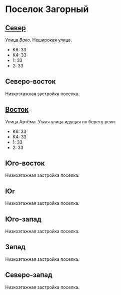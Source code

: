 # Поселок Загорный

## [Север](./11395030.md)

Улица *Вако*.
Неширокая улица.

* K6:   33
* K4:   33
* 1:    33
* 2:    33

## Северо-восток

Низкоэтажная застройка поселка.

## [Восток](./11460040.md)

Улица Артёма.
Узкая улица идущая по берегу реки.

* K6:   33
* K4:   33
* 1:    33
* 2:    33

## Юго-восток

Низкоэтажная застройка поселка.

## Юг

Низкоэтажная застройка поселка.

## Юго-запад

Низкоэтажная застройка поселка.

## Запад

Низкоэтажная застройка поселка.

## Северо-запад

Низкоэтажная застройка поселка.
